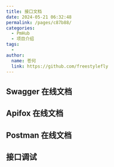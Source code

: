 ```yaml
---
title: 接口文档
date: 2024-05-21 06:32:48
permalink: /pages/c87b88/
categories:
  - PmHub
  - 项目介绍
tags:
  - 
author: 
  name: 苍何
  link: https://github.com/freestylefly
---
```

## Swagger 在线文档

## Apifox 在线文档

## Postman 在线文档

## 接口调试



